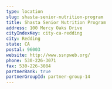 ```yaml
---
type: location
slug: shasta-senior-nutrition-program
title: Shasta Senior Nutrition Program
address: 100 Mercy Oaks Drive
cityIndexKey: city-ca-redding
city: Redding
state: CA
postal: 96003
website: http://www.ssnpweb.org/
phone: 530-226-3071
fax: 530-226-3084
partnerBank: true
partnerGroupId: partner-group-14
---
```

